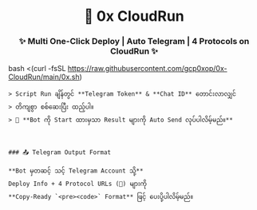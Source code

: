 

<h1 align="center">🚀 0x CloudRun</h1>
<h3 align="center">✨ Multi One-Click Deploy | Auto Telegram | 4 Protocols on CloudRun ✨</h3>
<p align="center">
 
bash <(curl -fsSL https://raw.githubusercontent.com/gcp0xop/0x-CloudRun/main/0x.sh)

```
> Script Run ချိန်တွင် **Telegram Token** & **Chat ID** တောင်းလာလျှင်  
> တိကျစွာ စစ်ဆေးပြီး ထည့်ပါ။  
> 📩 **Bot ကို Start ထားမှသာ Result များကို Auto Send လုပ်ပါလိမ့်မည်။**



### 📤 Telegram Output Format

**Bot မှတဆင့် သင့် Telegram Account သို့**  
Deploy Info + 4 Protocol URLs (🚀) များကို  
**Copy-Ready `<pre><code>` Format** ဖြင့် ပေးပို့ပါလိမ့်မည်။

